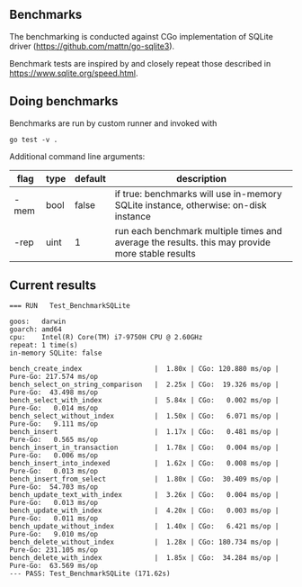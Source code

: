 ## Benchmarks
The benchmarking is conducted against CGo implementation of SQLite driver (https://github.com/mattn/go-sqlite3).

Benchmark tests are inspired by and closely repeat those described in https://www.sqlite.org/speed.html.

## Doing benchmarks
Benchmarks are run by custom runner and invoked with
```console
go test -v .
```
Additional command line arguments:

| flag | type | default | description                                                                                     |
| ---- | ---- | ------- | ----------------------------------------------------------------------------------------------- |
| -mem | bool | false   | if true: benchmarks will use in-memory SQLite instance,  otherwise: on-disk instance            |
| -rep | uint | 1       | run each benchmark multiple times and average the results. this may provide more stable results |


## Current results
```text
=== RUN   Test_BenchmarkSQLite

goos:   darwin
goarch: amd64
cpu:    Intel(R) Core(TM) i7-9750H CPU @ 2.60GHz
repeat: 1 time(s)
in-memory SQLite: false

bench_create_index                  |  1.80x | CGo: 120.880 ms/op | Pure-Go: 217.574 ms/op
bench_select_on_string_comparison   |  2.25x | CGo:  19.326 ms/op | Pure-Go:  43.498 ms/op
bench_select_with_index             |  5.84x | CGo:   0.002 ms/op | Pure-Go:   0.014 ms/op
bench_select_without_index          |  1.50x | CGo:   6.071 ms/op | Pure-Go:   9.111 ms/op
bench_insert                        |  1.17x | CGo:   0.481 ms/op | Pure-Go:   0.565 ms/op
bench_insert_in_transaction         |  1.78x | CGo:   0.004 ms/op | Pure-Go:   0.006 ms/op
bench_insert_into_indexed           |  1.62x | CGo:   0.008 ms/op | Pure-Go:   0.013 ms/op
bench_insert_from_select            |  1.80x | CGo:  30.409 ms/op | Pure-Go:  54.703 ms/op
bench_update_text_with_index        |  3.26x | CGo:   0.004 ms/op | Pure-Go:   0.013 ms/op
bench_update_with_index             |  4.20x | CGo:   0.003 ms/op | Pure-Go:   0.011 ms/op
bench_update_without_index          |  1.40x | CGo:   6.421 ms/op | Pure-Go:   9.010 ms/op
bench_delete_without_index          |  1.28x | CGo: 180.734 ms/op | Pure-Go: 231.105 ms/op
bench_delete_with_index             |  1.85x | CGo:  34.284 ms/op | Pure-Go:  63.569 ms/op
--- PASS: Test_BenchmarkSQLite (171.62s)
```